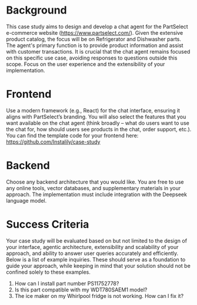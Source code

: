 # Background
This case study aims to design and develop a chat agent for the PartSelect e-commerce website (https://www.partselect.com/). Given the extensive product catalog, the focus will be on Refrigerator and Dishwasher parts. The agent's primary function is to provide product information and assist with customer transactions. It is crucial that the chat agent remains focused on this specific use case, avoiding responses to questions outside this scope. Focus on the user experience and the extensibility of your implementation.


# Frontend
Use a modern framework (e.g., React) for the chat interface, ensuring it aligns with PartSelect’s branding. You will also select the features that you want available on the chat agent (think broadly – what do users want to use the chat for, how should users see products in the chat, order support, etc.).
You can find the template code for your frontend here: https://github.com/Instalily/case-study

# Backend
Choose any backend architecture that you would like. You are free to use any online tools, vector databases, and supplementary materials in your approach. The implementation must include integration with the Deepseek language model.


# Success Criteria
Your case study will be evaluated based on but not limited to the design of your interface, agentic architecture, extensibility and scalability of your approach, and ability to answer user queries accurately and efficiently. Below is a list of example inquiries. These should serve as a foundation to guide your approach, while keeping in mind that your solution should not be confined solely to these examples.

1. How can I install part number PS11752778?
2. Is this part compatible with my WDT780SAEM1 model?
3. The ice maker on my Whirlpool fridge is not working. How can I fix it?